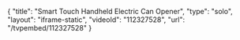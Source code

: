 {
    "title": "Smart Touch Handheld Electric Can Opener",
    "type": "solo",
    "layout": "iframe-static",
    "videoId": "112327528",
    "url": "\/tvpembed\/112327528"
}